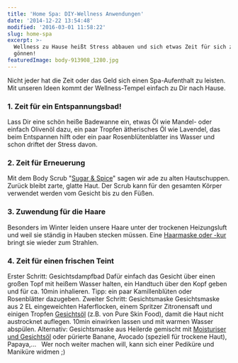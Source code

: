 ```yaml
---
title: 'Home Spa: DIY-Wellness Anwendungen'
date: '2014-12-22 13:54:48'
modified: '2016-03-01 11:58:22'
slug: home-spa
excerpt: >-
  Wellness zu Hause heißt Stress abbauen und sich etwas Zeit für sich zu
  gönnen! 
featuredImage: body-913908_1280.jpg
---
```


Nicht jeder hat die Zeit oder das Geld sich einen Spa-Aufenthalt zu leisten. Mit unseren Ideen kommt der Wellness-Tempel einfach zu Dir nach Hause.

### 1\. Zeit für ein Entspannungsbad!

[<!-- Image removed (no copyright): bad.jpg -->](https://www.veganblatt.com/i/bad.jpg) Lass Dir eine schön heiße Badewanne ein, etwas Öl wie Mandel- oder einfach Olivenöl dazu, ein paar Tropfen ätherisches Öl wie Lavendel, das beim Entspannen hilft oder ein paar Rosenblütenblatter ins Wasser und schon driftet der Stress davon.

### 2\. Zeit für Erneuerung

[<!-- Image removed (no copyright): diy-bodyscrub-300x250.jpg -->](https://www.veganblatt.com/diy-weihnachtlicher-bodyscrub-brown-sugar-spice) Mit dem Body Scrub "[Sugar & Spice](https://www.veganblatt.com/diy-weihnachtlicher-bodyscrub-brown-sugar-spice)" sagen wir ade zu alten Hautschuppen. Zurück bleibt zarte, glatte Haut. Der Scrub kann für den gesamten Körper verwendet werden vom Gesicht bis zu den Füßen.

### 3\. Zuwendung für die Haare

Besonders im Winter leiden unsere Haare unter der trockenen Heizungsluft und weil sie ständig in Hauben stecken müssen. Eine [Haarmaske oder -kur](https://www.veganblatt.com/kosmetik-haare) bringt sie wieder zum Strahlen.

### 4. Zeit für einen frischen Teint

Erster Schritt: Gesichtsdampfbad Dafür einfach das Gesicht über einen großen Topf mit heißem Wasser halten, ein Handtuch über den Kopf geben und für ca. 10min inhalieren. Tipp: ein paar Kamillenblüten oder Rosenblätter dazugeben. Zweiter Schritt: Gesichtsmaske Gesichtsmaske aus 2 EL eingeweichten Haferflocken, einem Spritzer Zitronensaft und einigen Tropfen [Gesichtsöl](http://www.pureskinfood.de/collections/beauty-oele) (z.B. von Pure Skin Food), damit die Haut nicht austrocknet auflegen. 10min einwirken lassen und mit warmen Wasser abspülen. Alternativ: Gesichtsmaske aus Heilerde gemischt mit [Moisturiser und Gesichtsöl](http://www.pureskinfood.de/collections/layering-pflegesystem) oder pürierte Banane, Avocado (speziell für trockene Haut), Papaya,...   Wer noch weiter machen will, kann sich einer Pediküre und Maniküre widmen ;)
